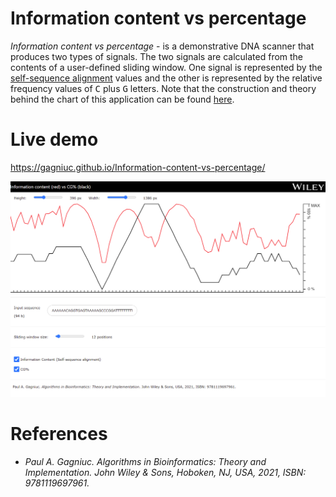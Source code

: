 # Information content vs percentage

<i>Information content vs percentage</i> - is a demonstrative DNA scanner that produces two types of signals. The two signals are calculated from the contents of a user-defined sliding window. One signal is represented by the [self-sequence alignment](https://github.com/Gagniuc/Self-sequence-alignment) values and the other is represented by the relative frequency values of <kbd>C</kbd> plus <kbd>G</kbd> letters. Note that the construction and theory behind the chart of this application can be found [here](https://github.com/Gagniuc/World-smallest-js-chart-v1.0).

# Live demo

https://gagniuc.github.io/Information-content-vs-percentage/

<kbd><img src="https://github.com/Gagniuc/Information-content-vs-percentage/blob/main/img/Information%20content%20vs%20percentage.png?raw=true" /></kbd>

# References

- <i>Paul A. Gagniuc. Algorithms in Bioinformatics: Theory and Implementation. John Wiley & Sons, Hoboken, NJ, USA, 2021, ISBN: 9781119697961.</i>
